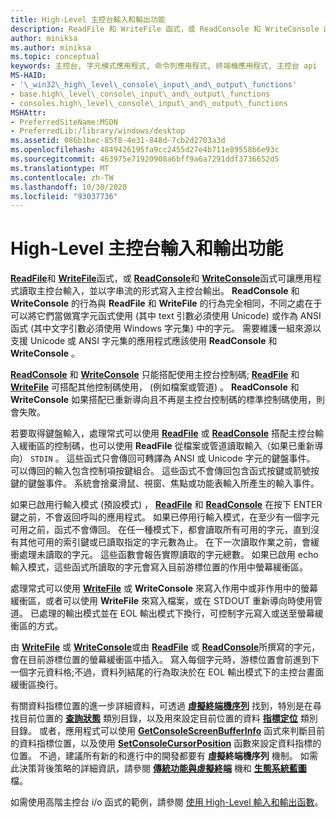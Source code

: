 ```yaml
---
title: High-Level 主控台輸入和輸出功能
description: ReadFile 和 WriteFile 函式，或 ReadConsole 和 WriteConsole 函式可讓應用程式讀取主控台輸入，並以字串流的形式寫入主控台輸出。
author: miniksa
ms.author: miniksa
ms.topic: conceptual
keywords: 主控台, 字元模式應用程式, 命令列應用程式, 終端機應用程式, 主控台 api
MS-HAID:
- '\_win32\_high\_level\_console\_input\_and\_output\_functions'
- base.high\_level\_console\_input\_and\_output\_functions
- consoles.high\_level\_console\_input\_and\_output\_functions
MSHAttr:
- PreferredSiteName:MSDN
- PreferredLib:/library/windows/desktop
ms.assetid: 086b1bec-85f8-4e31-848d-7cb2d2703a3d
ms.openlocfilehash: 4849426195fa9cc2455d27e4b711e89558b6e93c
ms.sourcegitcommit: 463975e71920908a6bff9a6a7291ddf3736652d5
ms.translationtype: MT
ms.contentlocale: zh-TW
ms.lasthandoff: 10/30/2020
ms.locfileid: "93037736"
---
```

# <a name="high-level-console-input-and-output-functions"></a>High-Level 主控台輸入和輸出功能

[**ReadFile**](https://msdn.microsoft.com/library/windows/desktop/aa365467)和 [**WriteFile**](https://msdn.microsoft.com/library/windows/desktop/aa365747)函式，或 [**ReadConsole**](readconsole.md)和 [**WriteConsole**](writeconsole.md)函式可讓應用程式讀取主控台輸入，並以字串流的形式寫入主控台輸出。 **ReadConsole** 和 **WriteConsole** 的行為與 **ReadFile** 和 **WriteFile** 的行為完全相同，不同之處在于可以將它們當做寬字元函式使用 (其中 text 引數必須使用 Unicode) 或作為 ANSI 函式 (其中文字引數必須使用 Windows 字元集) 中的字元。 需要維護一組來源以支援 Unicode 或 ANSI 字元集的應用程式應該使用 **ReadConsole** 和 **WriteConsole** 。

[**ReadConsole**](readconsole.md) 和 [**WriteConsole**](writeconsole.md) 只能搭配使用主控台控制碼; [**ReadFile**](https://msdn.microsoft.com/library/windows/desktop/aa365467) 和 [**WriteFile**](https://msdn.microsoft.com/library/windows/desktop/aa365747) 可搭配其他控制碼使用， (例如檔案或管道) 。 **ReadConsole** 和 **WriteConsole** 如果搭配已重新導向且不再是主控台控制碼的標準控制碼使用，則會失敗。

若要取得鍵盤輸入，處理常式可以使用 [**ReadFile**](https://msdn.microsoft.com/library/windows/desktop/aa365467) 或 [**ReadConsole**](readconsole.md) 搭配主控台輸入緩衝區的控制碼，也可以使用 **ReadFile** 從檔案或管道讀取輸入（如果已重新導向） `STDIN` 。 這些函式只會傳回可轉譯為 ANSI 或 Unicode 字元的鍵盤事件。 可以傳回的輸入包含控制項按鍵組合。 這些函式不會傳回包含函式按鍵或箭號按鍵的鍵盤事件。 系統會捨棄滑鼠、視窗、焦點或功能表輸入所產生的輸入事件。

如果已啟用行輸入模式 (預設模式) ， [**ReadFile**](https://msdn.microsoft.com/library/windows/desktop/aa365467) 和 [**ReadConsole**](readconsole.md) 在按下 ENTER 鍵之前，不會返回呼叫的應用程式。 如果已停用行輸入模式，在至少有一個字元可用之前，函式不會傳回。 在任一種模式下，都會讀取所有可用的字元，直到沒有其他可用的索引鍵或已讀取指定的字元數為止。 在下一次讀取作業之前，會緩衝處理未讀取的字元。 這些函數會報告實際讀取的字元總數。 如果已啟用 echo 輸入模式，這些函式所讀取的字元會寫入目前游標位置的作用中螢幕緩衝區。

處理常式可以使用 [**WriteFile**](https://msdn.microsoft.com/library/windows/desktop/aa365747) 或 **WriteConsole** 來寫入作用中或非作用中的螢幕緩衝區，或者可以使用 **WriteFile** 來寫入檔案，或在 STDOUT 重新導向時使用管道。 已處理的輸出模式並在 EOL 輸出模式下換行，可控制字元寫入或送至螢幕緩衝區的方式。

由 [**WriteFile**](https://msdn.microsoft.com/library/windows/desktop/aa365747) 或 [**WriteConsole**](writeconsole.md)或由 [**ReadFile**](https://msdn.microsoft.com/library/windows/desktop/aa365467) 或 [**ReadConsole**](readconsole.md)所撰寫的字元，會在目前游標位置的螢幕緩衝區中插入。 寫入每個字元時，游標位置會前進到下一個字元資料格;不過，資料列結尾的行為取決於在 EOL 輸出模式下的主控台畫面緩衝區換行。

有關資料指標位置的進一步詳細資料，可透過 **[虛擬終端機序列](console-virtual-terminal-sequences.md)** 找到，特別是在尋找目前位置的 **[查詢狀態](console-virtual-terminal-sequences.md#query-state)** 類別目錄，以及用來設定目前位置的資料 **[指標定位](console-virtual-terminal-sequences.md#cursor-positioning)** 類別目錄。 或者，應用程式可以使用 [**GetConsoleScreenBufferInfo**](getconsolescreenbufferinfo.md) 函式來判斷目前的資料指標位置，以及使用 [**SetConsoleCursorPosition**](setconsolecursorposition.md) 函數來設定資料指標的位置。 不過，建議所有新的和進行中的開發都要有 **虛擬終端機序列** 機制。 如需此決策背後策略的詳細資訊，請參閱 **[傳統功能與虛擬終端](classic-vs-vt.md)** 機和 **[生態系統藍圖](ecosystem-roadmap.md)** 檔。

如需使用高階主控台 i/o 函式的範例，請參閱 [使用 High-Level 輸入和輸出函數](using-the-high-level-input-and-output-functions.md)。
